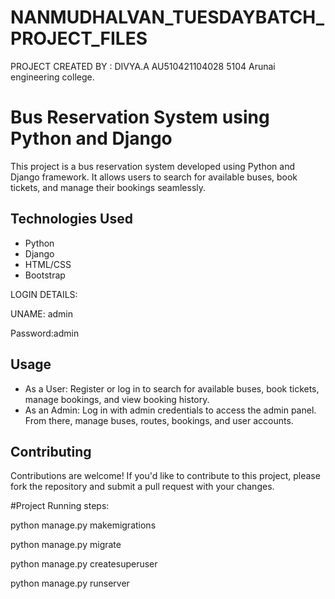 # NANMUDHALVAN_TUESDAYBATCH_PROJECT_FILES

PROJECT CREATED BY : DIVYA.A
AU510421104028
5104 Arunai engineering college.
                    
# Bus Reservation System using Python and Django

This project is a bus reservation system developed using Python and Django framework. It allows users to search for available buses, book tickets, and manage their bookings seamlessly.


## Technologies Used
- Python
- Django
- HTML/CSS
- Bootstrap



LOGIN DETAILS:


UNAME: admin


Password:admin           



## Usage
- As a User: Register or log in to search for available buses, book tickets, manage bookings, and view booking history.
- As an Admin: Log in with admin credentials to access the admin panel. From there, manage buses, routes, bookings, and user accounts.

## Contributing
Contributions are welcome! If you'd like to contribute to this project, please fork the repository and submit a pull request with your changes.




#Project Running steps:

python manage.py makemigrations

python manage.py migrate

python manage.py createsuperuser

python manage.py runserver


